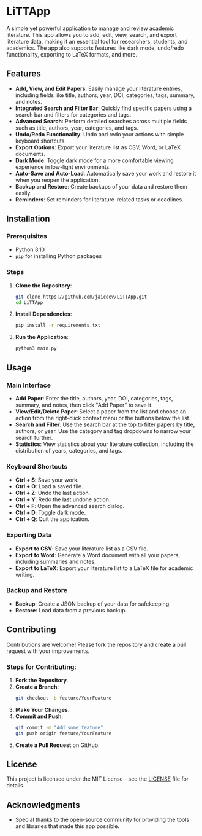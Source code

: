 # LiTTApp

A simple yet powerful application to manage and review academic literature. This app allows you to add, edit, view, search, and export literature data, making it an essential tool for researchers, students, and academics. The app also supports features like dark mode, undo/redo functionality, exporting to LaTeX formats, and more.

## Features

- **Add, View, and Edit Papers**: Easily manage your literature entries, including fields like title, authors, year, DOI, categories, tags, summary, and notes.
- **Integrated Search and Filter Bar**: Quickly find specific papers using a search bar and filters for categories and tags.
- **Advanced Search**: Perform detailed searches across multiple fields such as title, authors, year, categories, and tags.
- **Undo/Redo Functionality**: Undo and redo your actions with simple keyboard shortcuts.
- **Export Options**: Export your literature list as CSV, Word, or LaTeX documents.
- **Dark Mode**: Toggle dark mode for a more comfortable viewing experience in low-light environments.
- **Auto-Save and Auto-Load**: Automatically save your work and restore it when you reopen the application.
- **Backup and Restore**: Create backups of your data and restore them easily.
- **Reminders**: Set reminders for literature-related tasks or deadlines.

## Installation

### Prerequisites
- Python 3.10
- `pip` for installing Python packages

### Steps
1. **Clone the Repository**:
    ```bash
    git clone https://github.com/jaicdev/LiTTApp.git
    cd LiTTApp
    ```

2. **Install Dependencies**:
    ```bash
    pip install -r requirements.txt
    ```

3. **Run the Application**:
    ```bash
    python3 main.py
    ```

## Usage

### Main Interface
- **Add Paper**: Enter the title, authors, year, DOI, categories, tags, summary, and notes, then click "Add Paper" to save it.
- **View/Edit/Delete Paper**: Select a paper from the list and choose an action from the right-click context menu or the buttons below the list.
- **Search and Filter**: Use the search bar at the top to filter papers by title, authors, or year. Use the category and tag dropdowns to narrow your search further.
- **Statistics**: View statistics about your literature collection, including the distribution of years, categories, and tags.

### Keyboard Shortcuts
- **Ctrl + S**: Save your work.
- **Ctrl + O**: Load a saved file.
- **Ctrl + Z**: Undo the last action.
- **Ctrl + Y**: Redo the last undone action.
- **Ctrl + F**: Open the advanced search dialog.
- **Ctrl + D**: Toggle dark mode.
- **Ctrl + Q**: Quit the application.

### Exporting Data
- **Export to CSV**: Save your literature list as a CSV file.
- **Export to Word**: Generate a Word document with all your papers, including summaries and notes.
- **Export to LaTeX**: Export your literature list to a LaTeX file for academic writing.

### Backup and Restore
- **Backup**: Create a JSON backup of your data for safekeeping.
- **Restore**: Load data from a previous backup.

## Contributing

Contributions are welcome! Please fork the repository and create a pull request with your improvements.

### Steps for Contributing:
1. **Fork the Repository**.
2. **Create a Branch**:
    ```bash
    git checkout -b feature/YourFeature
    ```
3. **Make Your Changes**.
4. **Commit and Push**:
    ```bash
    git commit -m "Add some feature"
    git push origin feature/YourFeature
    ```
5. **Create a Pull Request** on GitHub.

## License

This project is licensed under the MIT License - see the [LICENSE](LICENSE) file for details.

## Acknowledgments

- Special thanks to the open-source community for providing the tools and libraries that made this app possible.
